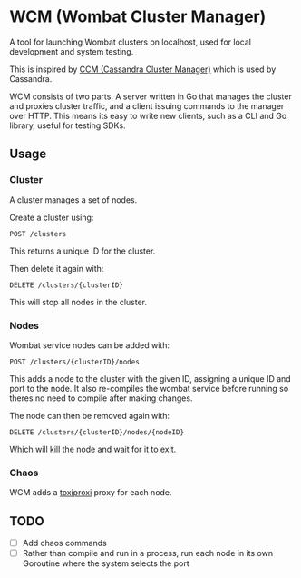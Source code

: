 # WCM (Wombat Cluster Manager)

A tool for launching Wombat clusters on localhost, used for local development
and system testing.

This is inspired by [CCM (Cassandra Cluster Manager)](https://github.com/riptano/ccm)
which is used by Cassandra.

WCM consists of two parts. A server written in Go that manages the cluster and
proxies cluster traffic, and a client issuing commands to the manager over HTTP.
This means its easy to write new clients, such as a CLI and Go library, useful
for testing SDKs.

## Usage

### Cluster
A cluster manages a set of nodes.

Create a cluster using:
```
POST /clusters
```
This returns a unique ID for the cluster.

Then delete it again with:
```
DELETE /clusters/{clusterID}
```
This will stop all nodes in the cluster.

### Nodes
Wombat service nodes can be added with:
```
POST /clusters/{clusterID}/nodes
```
This adds a node to the cluster with the given ID, assigning a unique ID and
port to the node. It also re-compiles the wombat service before running so
theres no need to compile after making changes.

The node can then be removed again with:
```
DELETE /clusters/{clusterID}/nodes/{nodeID}
```
Which will kill the node and wait for it to exit.

### Chaos
WCM adds a [toxiproxi](https://github.com/Shopify/toxiproxy) proxy for each
node.

## TODO
- [ ] Add chaos commands
- [ ] Rather than compile and run in a process, run each node in its own
Goroutine where the system selects the port
